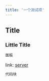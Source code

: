 ```yaml
---
title: '一个测试项'
---
```


## Title

### Little Title

```bash
面板
```
link: [server](http://Asteria-SpiriT.github.io)

```bash
代码块
```
